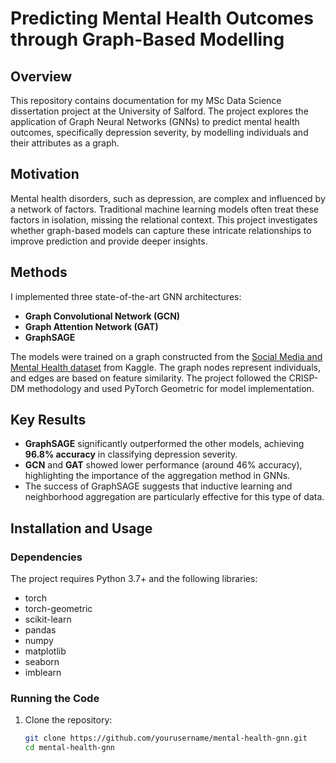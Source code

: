 # Predicting Mental Health Outcomes through Graph-Based Modelling

## Overview
This repository contains documentation for my MSc Data Science dissertation project at the University of Salford. The project explores the application of Graph Neural Networks (GNNs) to predict mental health outcomes, specifically depression severity, by modelling individuals and their attributes as a graph.

## Motivation
Mental health disorders, such as depression, are complex and influenced by a network of factors. Traditional machine learning models often treat these factors in isolation, missing the relational context. This project investigates whether graph-based models can capture these intricate relationships to improve prediction and provide deeper insights.

## Methods
I implemented three state-of-the-art GNN architectures:
- **Graph Convolutional Network (GCN)**
- **Graph Attention Network (GAT)**
- **GraphSAGE**

The models were trained on a graph constructed from the [Social Media and Mental Health dataset](https://www.kaggle.com/datasets/souvikahmed071/social-media-and-mental-health) from Kaggle. The graph nodes represent individuals, and edges are based on feature similarity. The project followed the CRISP-DM methodology and used PyTorch Geometric for model implementation.

## Key Results
- **GraphSAGE** significantly outperformed the other models, achieving **96.8% accuracy** in classifying depression severity.
- **GCN** and **GAT** showed lower performance (around 46% accuracy), highlighting the importance of the aggregation method in GNNs.
- The success of GraphSAGE suggests that inductive learning and neighborhood aggregation are particularly effective for this type of data.

## Installation and Usage
### Dependencies
The project requires Python 3.7+ and the following libraries:
- torch
- torch-geometric
- scikit-learn
- pandas
- numpy
- matplotlib
- seaborn
- imblearn

### Running the Code
1. Clone the repository:
   ```bash
   git clone https://github.com/yourusername/mental-health-gnn.git
   cd mental-health-gnn
